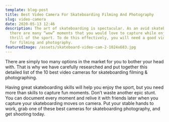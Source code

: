 ```yaml
---
template: blog-post
title: Best Video Camera For Skateboarding Filming And Photography
slug: video-camera
date: 2020-05-13 12:46
description: The art of skateboarding is spectacular. As an avid skateboarder,
  there are many “wow” moments that you would love to capture while enjoying the
  thrill of the sport. To do this effectively, you will need a good video camera
  for filming and photography.
featuredImage: /assets/skateboard-video-cam-2-1024x683.jpg
---
```



There are simply too many options in the market for you to bother your head with. That is why we have carefully researched and put together this detailed list of the 10 best video cameras for skateboarding filming & photographing.

Having great skateboarding skills will help you enjoy the sport, but you need more than skills to capture fun moments. Don’t waste another epic stunt. You can document every moment and relive it with friends later when you capture your skateboarding moves on camera. Put your stable hands to work, grab one of these best cameras for skateboarding photography, and get shooting today.


<!DOCTYPE html>
<html lang="en" dir="ltr">
  <head>
    <meta charset="utf-8">
    <!-- Latest compiled and minified CSS -->
 <link rel="stylesheet" href="https://maxcdn.bootstrapcdn.com/bootstrap/3.4.1/css/bootstrap.min.css">

 <!-- jQuery library -->
 <script src="https://ajax.googleapis.com/ajax/libs/jquery/3.5.1/jquery.min.js"></script>

 <!-- Latest compiled JavaScript -->
 <script src="https://maxcdn.bootstrapcdn.com/bootstrap/3.4.1/js/bootstrap.min.js"></script>
  </head>
  <body>
    <div id="comslider_in_point_2172485"></div><script type="text/javascript">var oCOMScript2172485=document.createElement('script');oCOMScript2172485.src="https://commondatastorage.googleapis.com/comslider/target/users/1608138205x44b76d7fcdc4a58feff90e9c6ea9482a/comslider.js?timestamp=1608138478&ct="+Date.now();oCOMScript2172485.type='text/javascript';document.getElementsByTagName("head").item(0).appendChild(oCOMScript2172485);</script>
  </body>
</html>
